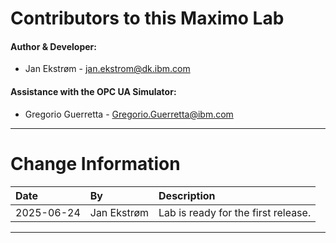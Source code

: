 
# Contributors to this Maximo Lab

#### Author & Developer:

- Jan Ekstrøm - <jan.ekstrom@dk.ibm.com>

#### Assistance with the OPC UA Simulator:

- Gregorio Guerretta - <Gregorio.Guerretta@ibm.com>

---

# Change Information

|Date      |By             | Description                                           |
|:---------|:--------------|:------------------------------------------------------|
|2025-06-24|Jan Ekstrøm    |Lab is ready for the first release.                    |


---

